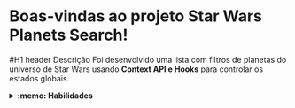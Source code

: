 # Boas-vindas ao projeto Star Wars Planets Search!


#H1 header Descrição 
  Foi desenvolvido uma lista com filtros de planetas do universo de Star Wars usando **Context API e Hooks** para controlar os estados globais.



<details>
  <summary><strong>:memo: Habilidades</strong></summary><br />

  Nesse projeto, foi utilizado:

  * A _Context API_ do **React** para gerenciar estado.
  * O _React Hook useState_;
  * O _React Hook useContext_;
  * O _React Hook useEffect_;
  * _React Hooks_ customizados.
  * O _styled-components_ para estilização.
</details>
